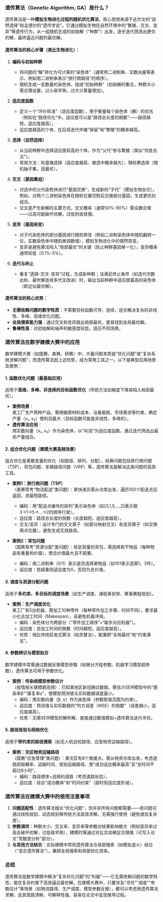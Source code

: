### 遗传算法（Genetic Algorithm, GA）是什么？


遗传算法是一种**模拟生物进化过程的随机优化算法**，核心思想来源于达尔文的“自然选择”和孟德尔的“遗传学说”。它通过模拟生物在自然环境中的“繁殖、交叉、变异”等遗传行为，从一组随机生成的初始解（“种群”）出发，逐步迭代筛选出更优的解，最终逼近问题的最优解。


#### 遗传算法的核心步骤（类比生物进化）：
1. **编码与初始种群**  
   - 将问题的“解”转化为可计算的“染色体”（通常用二进制串、实数向量等表示，例如用二进制串表示“旅行商路径”的顺序）。  
   - 随机生成一定数量的染色体，组成“初始种群”（初始解的集合，种群大小需合理设置，过小易早熟，过大计算量增加）。

2. **适应度函数**  
   - 定义一个“评价标准”（适应度函数），用于衡量每个染色体（解）的优劣（例如在“路径优化”中，适应度可以是“路径总长度的倒数”——路径越短，适应度越高）。  
   - 适应度越高的个体，在后续迭代中被“保留”和“繁殖”的概率越高。

3. **选择（自然选择）**  
   - 从当前种群中选择适应度较高的个体，作为“父代”参与繁殖（类似“优胜劣汰”）。  
   - 常用方法：轮盘赌选择（适应度越高，被选中概率越大）、锦标赛选择（随机抽子集，选最优）。

4. **交叉（基因重组）**  
   - 对选中的父代染色体进行“基因交换”，生成新的“子代”（模拟生物杂交）。例如，对两个二进制染色体在随机位置切割后交换部分基因，生成更优的组合。  
   - 交叉是产生新解的主要方式，交叉概率（通常50%-90%）需设置合理——过高可能破坏优解，过低则收敛慢。

5. **变异（基因突变）**  
   - 对子代染色体的部分基因进行随机修改（例如二进制染色体中随机翻转一位，实数染色体中随机微调数值），模拟生物进化中的偶然突变。  
   - 变异是避免算法陷入“局部最优”的关键（防止种群基因单一化），变异概率通常较低（0.1%-5%）。

6. **迭代与终止**  
   - 重复“选择-交叉-变异”过程，生成新种群；当满足终止条件（如迭代次数达标、最优解连续多代无改进）时，输出当前种群中适应度最高的染色体（即近似最优解）。


#### 遗传算法的核心优势：
- **无需依赖问题的数学性质**：不需要目标函数可导、连续，适合解决复杂的非线性、多峰、高维优化问题。  
- **全局搜索能力强**：通过交叉和变异跳出局部最优，更易找到全局最优解。  
- **鲁棒性高**：对初始解和噪声的敏感度较低，适应不同场景。


### 遗传算法在数学建模大赛中的应用


数学建模大赛（如国赛、美赛、研赛）中，大量问题本质是“优化问题”或“复杂系统求解问题”，而遗传算法因上述优势，成为常用工具之一。以下是典型应用场景及案例：


#### 1. 函数优化问题（最基础应用）
适用于**高维、多峰、非连续的目标函数优化**（传统方法如梯度下降易陷入局部最优）。

- **案例场景**：  
  某工厂生产两种产品，需根据原材料成本、设备能耗、市场需求等约束，确定产量（x₁, x₂）使利润最大（目标函数可能是非线性、多峰的）。  
- **遗传算法应用**：  
  用实数向量（x₁, x₂）作为染色体，以“利润”为适应度函数，通过迭代筛选出最优产量组合。


#### 2. 组合优化问题（建模大赛高频场景）
组合优化是离散变量的优化（如路径、排列、分配），经典问题包括旅行商问题（TSP）、背包问题、车辆路径问题（VRP）等，遗传算法是解决这类问题的高效工具。

- **案例1：旅行商问题（TSP）**  
  （美赛常考“物流配送”类问题）：某快递员需从仓库出发，遍历100个配送点后返回，求最短路径。  
  - 编码：用“配送点编号的排列”表示染色体（如[3,1,5,...,2]表示按3→1→5→...→2的顺序行驶）。  
  - 适应度：路径总长度的倒数（长度越短，适应度越高）。  
  - 交叉/变异：设计专门的交叉算子（如部分映射交叉）和变异算子（如交换两点位置），避免生成无效路径。

- **案例2：背包问题**  
  （国赛常考“资源分配”类问题）：给定容量的背包，需选择若干物品（每种物品有重量和价值），使总价值最大且不超重。  
  - 编码：用二进制串（0/1）表示是否选择某物品（如101表示选第1、3件）。  
  - 适应度：若超重则适应度为0，否则为总价值。


#### 3. 调度与资源分配问题
适用于**多约束、多目标的调度场景**（如生产调度、课程表安排、赛事赛程规划）。

- **案例：生产调度优化**  
  某工厂有5台机器，需加工10种零件（每种零件加工步骤、时间不同），要求最小化总加工时间（Makespan），且避免机器冲突。  
  - 编码：染色体分为两部分（“零件加工顺序”+“每步对应机器”）。  
  - 适应度：总加工时间的倒数（时间越短，适应度越高）。  
  - 优势：相比传统启发式算法（如贪婪法），能兼顾“全局最优”和“约束满足”。


#### 4. 参数辨识与模型拟合
数学建模中常需通过数据反推模型参数（如微分方程参数、机器学习模型超参数），遗传算法可用于参数优化。

- **案例：传染病模型参数估计**  
  （疫情相关建模题高频）：已知某地区新冠确诊数据，需估计SEIR模型中的“感染率β”“康复率γ”，使模型预测值与实际数据误差最小。  
  - 编码：用实数向量（β, γ）作为染色体（参数取值范围为约束）。  
  - 适应度：预测值与实际数据的“均方误差（MSE）的倒数”（误差越小，适应度越高）。  
  - 优势：无需SEIR模型的解析解，直接通过数值模拟+遗传算法迭代寻优。


#### 5. 路径规划与网络优化
适用于**带约束的路径搜索**（如无人机巡检路径、应急物资运输路径）。

- **案例：灾区物资运输路径**  
  （国赛“应急管理”类问题）：某灾区有8个救援点，需从物资仓库出发，考虑道路损毁概率、运输时间，规划运输路径，使“成功送达概率最高”且“总时间不超过8小时”。  
  - 编码：路径顺序+选择的道路（考虑道路状态）。  
  - 适应度：综合“成功概率”和“时间约束”（超时则适应度折减）。  


### 遗传算法在建模大赛中的使用注意事项
1. **问题适配性**：遗传算法擅长“优化问题”，但并非所有问题都需要——若问题可通过线性规划、动态规划等传统方法高效求解，无需强行使用（避免增加复杂度）。  
2. **参数调优**：种群大小、交叉率、变异率等参数对结果影响极大（例如变异率过高会破坏优解，过低易早熟），建模时需通过对比实验确定合理值（可写入论文“灵敏度分析”部分）。  
3. **与其他方法结合**：实际建模中常将遗传算法与局部搜索（如模拟退火）结合（“混合遗传算法”），兼顾全局搜索和局部优化效率。  


### 总结
遗传算法是数学建模中解决“复杂优化问题”的“利器”——它无需依赖问题的数学特性，能在复杂约束下高效逼近最优解。在建模大赛中，只要涉及“寻优”“调度”“参数估计”等场景（如物流路径、生产调度、模型参数反推），都可以考虑用遗传算法求解，且其思路清晰、可解释性强，容易在论文中呈现推导过程。